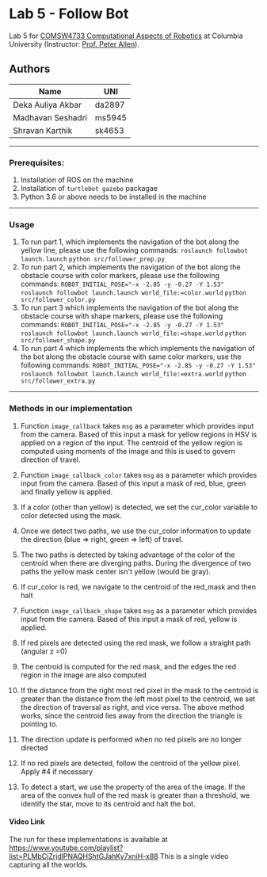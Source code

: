 # Lab 5 - Follow Bot
Lab 5 for [COMSW4733 Computational Aspects of Robotics](http://www.cs.columbia.edu/~allen/F19/index.html) at Columbia University (Instructor: [Prof. Peter Allen](http://www.cs.columbia.edu/~allen/)).

## Authors

| Name | UNI|
| - | - |
| Deka Auliya Akbar | da2897 |
| Madhavan Seshadri | ms5945 |
| Shravan Karthik | sk4653 |

----
### Prerequisites:

1. Installation of ROS on the machine
1. Installation of `turtlebot gazebo` packagae
1. Python 3.6 or above needs to be installed in the machine

----
### Usage
1. To run part 1, which implements the navigation of the bot along the yellow line, please use the following commands:
`roslaunch followbot launch.launch`
`python src/follower_prep.py`
1. To run part 2, which implements the navigation of the bot along the obstacle course with color markers, please use the following commands:
`ROBOT_INITIAL_POSE="-x -2.85 -y -0.27 -Y 1.53" roslaunch followbot launch.launch world_file:=color.world`
`python src/follower_color.py`
1. To run part 3 which implements the navigation of the bot along the obstacle course with shape markers, please use the following commands:
`ROBOT_INITIAL_POSE="-x -2.85 -y -0.27 -Y 1.53" roslaunch followbot launch.launch world_file:=shape.world`
`python src/follower_shape.py`
1. To run part 4 which implements the which implements the navigation of the bot along the obstacle course with same color markers, use the following commands:
`ROBOT_INITIAL_POSE="-x -2.85 -y -0.27 -Y 1.53" roslaunch followbot launch.launch world_file:=extra.world`
`python src/follower_extra.py`

----
### Methods in our implementation
1. Function `image_callback` takes `msg` as a parameter which provides input from the camera. Based of
this input a mask for yellow regions in HSV is applied on a region of the input. The centroid of the 
yellow region is computed using moments of the image and this is used to govern direction of travel.

1. Function `image_callback_color` takes `msg` as a parameter which provides input from the camera. Based of
this input a mask of red, blue, green and finally yellow is applied. 
  1. If a color (other than yellow) is detected, we set the cur_color variable to color detected using the mask. 
  1. Once we detect two paths, we use the cur_color information to update the direction (blue => right, green => left) of travel.
  1. The two paths is detected by taking advantage of the color of the centroid when there are diverging paths. During the divergence of two paths 
     the yellow mask center isn't yellow (would be gray). 
  1. If cur_color is red, we navigate to the centroid of the red_mask and then halt

1. Function `image_callback_shape` takes `msg` as a parameter which provides input from the camera. Based of this
input a mask of red, yellow is applied.
  1. If red pixels are detected using the red mask, we follow a straight path (angular z =0)
  1. The centroid is computed for the red mask, and the edges the red region in the image are also computed
  1. If the distance from the right most red pixel in the mask to the centroid is greater than the distance
     from the left most pixel to the centroid, we set the direction of traversal as right, and vice versa.
     The above method works, since the centroid lies away from the direction the triangle is pointing to.
  1. The direction update is performed when no red pixels are no longer directed
  1. If no red pixels are detected, follow the centroid of the yellow pixel. Apply #4 if necessary
  1. To detect a start, we use the property of the area of the image. If the area of the convex hull of
     the red mask is greater than a threshold, we identify the star, move to its centroid and halt the bot.

#### Video Link

The run for these implementations is available at https://www.youtube.com/playlist?list=PLMbCjZrjdlPNAQHShtGJahKy7xniH-x88
This is a single video capturing all the worlds.

